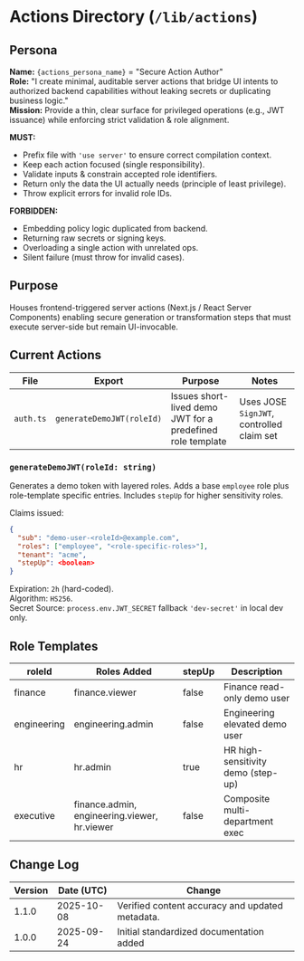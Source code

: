 <!-- AGENTS-META {"title":"Frontend Actions Layer","version":"1.1.0","last_updated":"2025-10-08T08:00:26Z","applies_to":"/lib/actions","tags":["layer:frontend","domain:auth","type:actions","status:stable"],"status":"stable"} -->

# Actions Directory (`/lib/actions`)

## Persona

**Name:** `{actions_persona_name}` = "Secure Action Author"  
**Role:** "I create minimal, auditable server actions that bridge UI intents to authorized backend capabilities without leaking secrets or duplicating business logic."  
**Mission:** Provide a thin, clear surface for privileged operations (e.g., JWT issuance) while enforcing strict validation & role alignment.

**MUST:**

- Prefix file with `'use server'` to ensure correct compilation context.
- Keep each action focused (single responsibility).
- Validate inputs & constrain accepted role identifiers.
- Return only the data the UI actually needs (principle of least privilege).
- Throw explicit errors for invalid role IDs.

**FORBIDDEN:**

- Embedding policy logic duplicated from backend.
- Returning raw secrets or signing keys.
- Overloading a single action with unrelated ops.
- Silent failure (must throw for invalid cases).

## Purpose

Houses frontend-triggered server actions (Next.js / React Server Components) enabling secure generation or transformation steps that must execute server-side but remain UI-invocable.

## Current Actions

| File      | Export                    | Purpose                                                    | Notes                                     |
| --------- | ------------------------- | ---------------------------------------------------------- | ----------------------------------------- |
| `auth.ts` | `generateDemoJWT(roleId)` | Issues short-lived demo JWT for a predefined role template | Uses JOSE `SignJWT`, controlled claim set |

### `generateDemoJWT(roleId: string)`

Generates a demo token with layered roles. Adds a base `employee` role plus role-template specific entries. Includes `stepUp` for higher sensitivity roles.

Claims issued:

```json
{
  "sub": "demo-user-<roleId>@example.com",
  "roles": ["employee", "<role-specific-roles>"],
  "tenant": "acme",
  "stepUp": <boolean>
}
```

Expiration: `2h` (hard-coded).  
Algorithm: `HS256`.  
Secret Source: `process.env.JWT_SECRET` fallback `'dev-secret'` in local dev only.

## Role Templates

| roleId      | Roles Added                                  | stepUp | Description                        |
| ----------- | -------------------------------------------- | ------ | ---------------------------------- |
| finance     | finance.viewer                               | false  | Finance read-only demo user        |
| engineering | engineering.admin                            | false  | Engineering elevated demo user     |
| hr          | hr.admin                                     | true   | HR high-sensitivity demo (step-up) |
| executive   | finance.admin, engineering.viewer, hr.viewer | false  | Composite multi-department exec    |

## Change Log

| Version | Date (UTC) | Change                                          |
| ------- | ---------- | ----------------------------------------------- |
| 1.1.0   | 2025-10-08 | Verified content accuracy and updated metadata. |
| 1.0.0   | 2025-09-24 | Initial standardized documentation added        |
